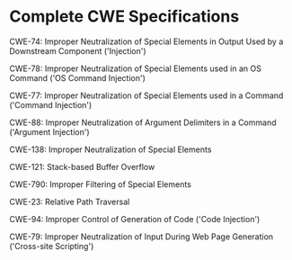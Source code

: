 

# Complete CWE Specifications

CWE-74: Improper Neutralization of Special Elements in Output Used by a Downstream Component ('Injection')

CWE-78: Improper Neutralization of Special Elements used in an OS Command ('OS Command Injection')

CWE-77: Improper Neutralization of Special Elements used in a Command ('Command Injection')

CWE-88: Improper Neutralization of Argument Delimiters in a Command ('Argument Injection')

CWE-138: Improper Neutralization of Special Elements

CWE-121: Stack-based Buffer Overflow

CWE-790: Improper Filtering of Special Elements

CWE-23: Relative Path Traversal

CWE-94: Improper Control of Generation of Code ('Code Injection')

CWE-79: Improper Neutralization of Input During Web Page Generation ('Cross-site Scripting')